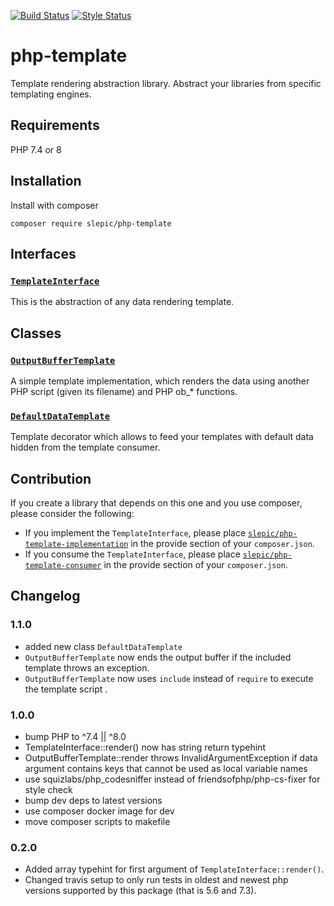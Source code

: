 [![Build Status](https://travis-ci.org/slepic/php-template.svg?branch=master)](https://travis-ci.org/slepic/php-template)
[![Style Status](https://styleci.io/repos/183834781/shield)](https://styleci.io/repos/183834781)

# php-template
Template rendering abstraction library. Abstract your libraries from specific templating engines.

## Requirements

PHP 7.4 or 8

## Installation

Install with composer

```composer require slepic/php-template```

## Interfaces

### [```TemplateInterface```](https://github.com/slepic/php-template/blob/master/src/TemplateInterface.php)
This is the abstraction of any data rendering template.

## Classes

### [```OutputBufferTemplate```](https://github.com/slepic/php-template/blob/master/src/OutputBufferTemplate.php)
A simple template implementation, which renders the data using another PHP script (given its filename) and PHP ob_* functions.

### [```DefaultDataTemplate```](https://github.com/slepic/php-template/blob/master/src/DefaultDataTemplate.php)
Template decorator which allows to feed your templates with default data hidden from the template consumer.

## Contribution

If you create a library that depends on this one and you use composer, please consider the following:
* If you implement the ```TemplateInterface```, please place [```slepic/php-template-implementation```](https://packagist.org/providers/slepic/php-template-implementation) in the provide section of your ```composer.json```.
* If you consume the ```TemplateInterface```, please place [```slepic/php-template-consumer```](https://packagist.org/providers/slepic/php-template-consumer) in the provide section of your ```composer.json```.

## Changelog

### 1.1.0
* added new class `DefaultDataTemplate`
* `OutputBufferTemplate` now ends the output buffer if the included template throws an exception.
* `OutputBufferTemplate` now uses `include` instead of `require` to execute the template script .

### 1.0.0

* bump PHP to ^7.4 || ^8.0
* TemplateInterface::render() now has string return typehint
* OutputBufferTemplate::render throws InvalidArgumentException if data argument contains keys that cannot be used as local variable names
* use squizlabs/php_codesniffer instead of friendsofphp/php-cs-fixer for style check
* bump dev deps to latest versions
* use composer docker image for dev
* move composer scripts to makefile

### 0.2.0

* Added array typehint for first argument of ```TemplateInterface::render()```.
* Changed travis setup to only run tests in oldest and newest php versions supported by this package (that is 5.6 and 7.3).

